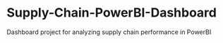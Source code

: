 # Supply-Chain-PowerBI-Dashboard
Dashboard project for analyzing supply chain performance in PowerBI

